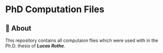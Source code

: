 # PhD Computation Files

## :dart: About
This repository contains all computaion flies which were used with in the Ph.D. thesis of ***Lucas Rothe***.